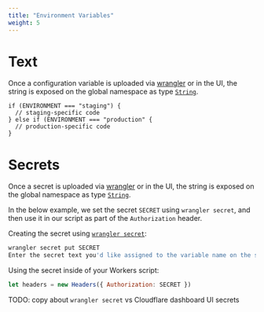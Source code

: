 ```yaml
---
title: "Environment Variables"
weight: 5
---
```


# Text

Once a configuration variable is uploaded via [wrangler](/tooling/wrangler/configuration) or in the UI, the string is exposed on the global namespace as type [`String`](https://developer.mozilla.org/en-US/docs/Web/JavaScript/Reference/Global_Objects/String).

```
if (ENVIRONMENT === "staging") {
  // staging-specific code
} else if (ENVIRONMENT === "production" {
  // production-specific code
}
```

# Secrets

Once a secret is uploaded via [wrangler](/tooling/wrangler/secret) or in the UI, the string is exposed on the global namespace as type [`String`](https://developer.mozilla.org/en-US/docs/Web/JavaScript/Reference/Global_Objects/String).

In the below example, we set the secret `SECRET` using `wrangler secret`, and then use it in our script as part of the `Authorization` header.

Creating the secret using [`wrangler secret`](/tooling/wrangler/secrets):

```bash
wrangler secret put SECRET
Enter the secret text you'd like assigned to the variable name on the script named my-worker-ENVIRONMENT_NAME: mysekret
```

Using the secret inside of your Workers script:

```javascript
let headers = new Headers({ Authorization: SECRET })
```

TODO: copy about `wrangler secret` vs Cloudflare dashboard UI secrets

